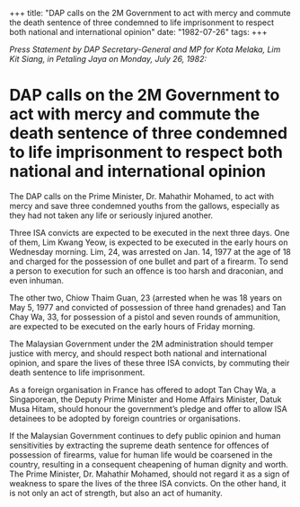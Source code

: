 +++ 
title: "DAP calls on the 2M Government to act with mercy and commute the death sentence of three condemned to life imprisonment to respect both national and international opinion"
date: "1982-07-26"
tags:
+++

_Press Statement by DAP Secretary-General and MP for Kota Melaka, Lim Kit Siang, in Petaling Jaya on Monday, July 26, 1982:_

# DAP calls on the 2M Government to act with mercy and commute the death sentence of three condemned to life imprisonment to respect both national and international opinion

The DAP calls on the Prime Minister, Dr. Mahathir Mohamed, to act with mercy and save three condemned youths from the gallows, especially as they had not taken any life or seriously injured another. </u>

Three ISA convicts are expected to be executed in the next three days. One of them, Lim Kwang Yeow, is expected to be executed in the early hours on Wednesday morning. Lim, 24, was arrested on Jan. 14, 1977 at the age of 18 and charged for the possession of one bullet and part of a firearm. To send a person to execution for such an offence is too harsh and draconian, and even inhuman.

The other two, Chiow Thaim Guan, 23 (arrested when he was 18 years on May 5, 1977 and convicted of possession of three hand grenades) and Tan Chay Wa, 33, for possession of a pistol and seven rounds of ammunition, are expected to be executed on the early hours of Friday morning. 

The Malaysian Government under the 2M administration should temper justice with mercy, and should respect both national and international opinion, and spare the lives of these three ISA convicts, by commuting their death sentence to life imprisonment. 

As a foreign organisation in France has offered to adopt Tan Chay Wa, a Singaporean, the Deputy Prime Minister and Home Affairs Minister, Datuk Musa Hitam, should honour the government’s pledge and offer to allow ISA detainees to be adopted by foreign countries or organisations. 

If the Malaysian Government continues to defy public opinion and human sensitivities by extracting the supreme death sentence for offences of possession of firearms, value for human life would be coarsened in the country, resulting in a consequent cheapening of human dignity and worth. 
The Prime Minister, Dr. Mahathir Mohamed, should not regard it as a sign of weakness to spare the lives of the three ISA convicts. On the other hand, it is not only an act of strength, but also an act of humanity.
 

